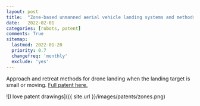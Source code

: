 ```yaml
---
layout: post
title:  "Zone-based unmanned aerial vehicle landing systems and methods"
date:   2022-02-01
categories: [robots, patent]
comments: True
sitemap:
  lastmod: 2022-01-20
  priority: 0.7
  changefreq: 'monthly'
  exclude: 'yes'
---
```


Approach and retreat methods for drone landing when the landing target is small or moving. [Full patent here.](https://patents.google.com/patent/US11235875B2/)

![I love patent drawings]({{ site.url }}/images/patents/zones.png)
